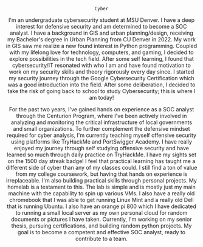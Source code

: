 <div align="center">
  <p><code>Cyber</code></p>
I'm an undergraduate cybersecurity student at MSU Denver. I have a deep interest for defensive security and am determined to become a SOC analyst. I have a background in GIS and urban planning/design, receiving my Bachelor's degree in Urban Planning from CU Denver in 2022. My work in GIS saw me realize a new found interest in Python programming. Coupled with my lifelong love for technology, computers, and gaming, I decided to explore possibilities in the tech field. After some self learning, I found that cybersecurity/IT resonated with who I am and have found motivation to work on my security skills and theory rigorously every day since. I started my security journey through the Google Cybersecurity Certification which was a good introduction into the field. After some deliberation, I decided to take the risk of going back to school to study Cybersecurity; this is where I am today!

For the past two years, I've gained hands on experience as a SOC analyst through the Centurion Program, where I've been actively involved in analyzing and monitoring the critical infrastructure of local governments and small organizations. To further complement the defensive mindset required for cyber analysis, I'm currently teaching myself offensive security using platforms like TryHackMe and PortSwigger Academy. I have really enjoyed my journey through self studying offensive security and have learned so much through daily practice on TryHackMe. I have my sights set on the 1500 day streak badge! I feel that practical learning has taught me a different side of cyber than any of my classes could. I still find a ton of value from my college coursework, but having that hands on experience is irreplaceable. I'm also building practical skills through personal projects. My homelab is a testament to this. The lab is simple and is mostly just my main machine with the capability to spin up various VMs. I also have a really old chromebook that I was able to get running Linux Mint and a really old Dell that is running Ubuntu. I also have an orange pi 800 which I have dedicated to running a small local server as my own personal cloud for random documents or pictures I have taken. Currently, I'm working on my senior thesis, pursuing certifications, and building random python projects. My goal is to become a competent and effective SOC analyst, ready to contribute to a team.
